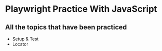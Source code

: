 # **Playwright Practice With JavaScript**
## All the topics that have been practiced
- Setup & Test
- Locator
